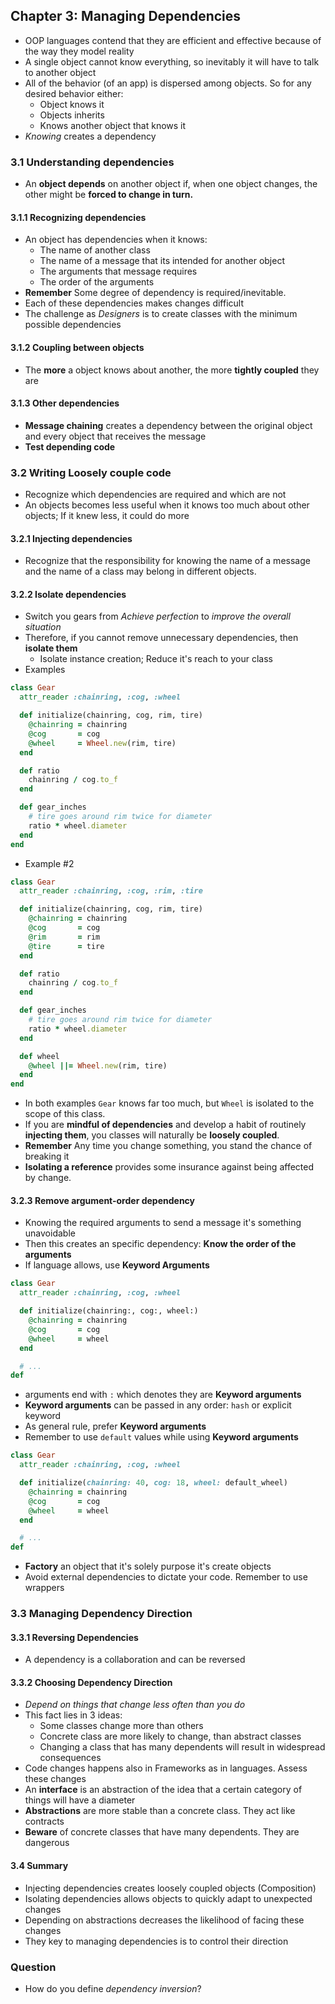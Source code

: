 ## Chapter 3: Managing Dependencies
- OOP languages contend that they are efficient and effective because of the way they model reality
- A single object cannot know everything, so inevitably it will have to talk to another object
- All of the behavior (of an app) is dispersed among objects. So for any desired behavior either:
  - Object knows it
  - Objects inherits
  - Knows another object that knows it
- _Knowing_ creates a dependency

### 3.1 Understanding dependencies
- An **object depends** on another object if, when one object changes, the other might be **forced to change in turn.**

#### **3.1.1 Recognizing dependencies**
- An object has dependencies when it knows:
  - The name of another class
  - The name of a message that its intended for another object
  - The arguments that message requires
  - The order of the arguments
- **Remember** Some degree of dependency is required/inevitable.
- Each of these dependencies makes changes difficult
- The challenge as _Designers_ is to create classes with the minimum possible dependencies

#### **3.1.2 Coupling between objects**
- The **more** a object knows about another, the more **tightly coupled** they are

#### **3.1.3 Other dependencies**
- **Message chaining** creates a dependency between the original object and every object that receives the message
- **Test depending code**

### 3.2 Writing Loosely couple code
- Recognize which dependencies are required and which are not
- An objects becomes less useful when it knows too much about other objects; If it knew less, it could do more

#### **3.2.1 Injecting dependencies**
- Recognize that the responsibility for knowing the name of a message and the name of a class may belong in different objects.

#### **3.2.2 Isolate dependencies**
- Switch you gears from _Achieve perfection_ to _improve the overall situation_
- Therefore, if you cannot remove unnecessary dependencies, then **isolate them**
  - Isolate instance creation; Reduce it's reach to your class
- Examples
```ruby
class Gear
  attr_reader :chainring, :cog, :wheel

  def initialize(chainring, cog, rim, tire)
    @chainring = chainring
    @cog       = cog
    @wheel     = Wheel.new(rim, tire)
  end

  def ratio
    chainring / cog.to_f
  end

  def gear_inches
    # tire goes around rim twice for diameter
    ratio * wheel.diameter
  end
end
```
- Example #2
```ruby
class Gear
  attr_reader :chainring, :cog, :rim, :tire

  def initialize(chainring, cog, rim, tire)
    @chainring = chainring
    @cog       = cog
    @rim       = rim
    @tire      = tire
  end

  def ratio
    chainring / cog.to_f
  end

  def gear_inches
    # tire goes around rim twice for diameter
    ratio * wheel.diameter
  end

  def wheel
    @wheel ||= Wheel.new(rim, tire)
  end
end
```
- In both examples `Gear` knows far too much, but `Wheel` is isolated to the scope of this class.
- If you are **mindful of dependencies** and develop a habit of routinely **injecting them**, you classes will naturally be **loosely coupled**.
- **Remember** Any time you change something, you stand the chance of breaking it
- **Isolating a reference** provides some insurance against being affected by change.

#### **3.2.3 Remove argument-order dependency**
- Knowing the required arguments to send a message it's something unavoidable
- Then this creates an specific dependency: **Know the order of the arguments**
- If language allows, use **Keyword Arguments**
```ruby
class Gear
  attr_reader :chainring, :cog, :wheel

  def initialize(chainring:, cog:, wheel:)
    @chainring = chainring
    @cog       = cog
    @wheel     = wheel
  end

  # ...
def
```
- arguments end with `:` which denotes they are **Keyword arguments**
- **Keyword arguments** can be passed in any order: `hash` or explicit keyword
- As general rule, prefer **Keyword arguments**
- Remember to use `default` values while using **Keyword arguments**
```ruby
class Gear
  attr_reader :chainring, :cog, :wheel

  def initialize(chainring: 40, cog: 18, wheel: default_wheel)
    @chainring = chainring
    @cog       = cog
    @wheel     = wheel
  end

  # ...
def
```
- **Factory** an object that it's solely purpose it's create objects
- Avoid external dependencies to dictate your code. Remember to use wrappers

### 3.3 Managing Dependency Direction
#### **3.3.1 Reversing Dependencies**
- A dependency is a collaboration and can be reversed

#### **3.3.2 Choosing Dependency Direction**
- _Depend on things that change less often than you do_
- This fact lies in 3 ideas:
  - Some classes change more than others
  - Concrete class are more likely to change, than abstract classes
  - Changing a class that has many dependents will result in widespread consequences
- Code changes happens also in Frameworks as in languages. Assess these changes
- An **interface** is an abstraction of the idea that a certain category of things will have a diameter
- **Abstractions** are more stable than a concrete class. They act like contracts
- **Beware** of concrete classes that have many dependents. They are dangerous

#### **3.4 Summary**
- Injecting dependencies creates loosely coupled objects (Composition)
- Isolating dependencies allows objects to quickly adapt to unexpected changes
- Depending on abstractions decreases the likelihood of facing these changes
- They key to managing dependencies is to control their direction

### Question
- How do you define _dependency inversion_?